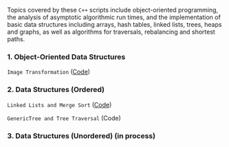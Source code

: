 Topics covered by these `C++` scripts include object-oriented programming, the analysis of asymptotic algorithmic run times, and the implementation of basic data structures including arrays, hash tables, linked lists, trees, heaps and graphs, as well as algorithms for traversals, rebalancing and shortest paths.

### 1. Object-Oriented Data Structures

`Image Transformation` ([Code](https://github.com/daniel-furman/computer-science-fundamentals/blob/master/Week4_ImageTransform_assignment.cpp))

### 2. Data Structures (Ordered)

`Linked Lists and Merge Sort` ([Code](https://github.com/daniel-furman/computer-science-fundamentals/blob/master/Week5_LinkedLists_assignment.h))

`GenericTree and Tree Traversal` (Code)

### 3. Data Structures (Unordered) (in process)
